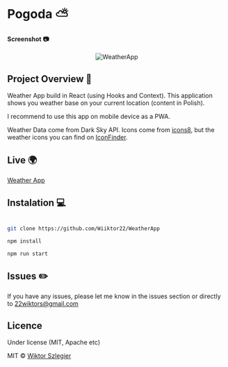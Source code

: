 # Pogoda :partly_sunny:

#### Screenshot :camera:
<p align="center">
<img src="https://i.ibb.co/tcwQvZ0/Presentation.png"  alt="WeatherApp">
</p>

## Project Overview 🎉
Weather App build in React (using Hooks and Context). This application shows you weather base on your current location (content in Polish).

I recommend to use this app on mobile device as a PWA. 

Weather Data come from Dark Sky API. Icons come from <a href="https://icons8.com/icons" target="_blank">icons8</a>, but the weather icons you can find on <a href="https://www.iconfinder.com/iconsets/weatherful" target="_blank">IconFinder</a>.

## Live :earth_africa:

<a href="https://wiiktor22.github.io/WeatherApp/" target="_blank">Weather App</a>

## Instalation :computer:

```bash

git clone https://github.com/Wiiktor22/WeatherApp

npm install

npm run start

```

## Issues :pencil2:

If you have any issues, please let me know in the issues section or directly to 22wiktors@gmail.com

## Licence

Under license (MIT, Apache etc)

MIT © [Wiktor Szlegier]()
